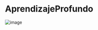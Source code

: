 # AprendizajeProfundo

![image](https://user-images.githubusercontent.com/58821362/110839634-885ba980-8282-11eb-929c-e43eadd9c975.png)

